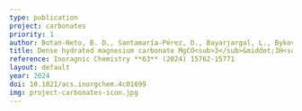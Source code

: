 ```yaml
---
type: publication
project: carbonates
priority: 1
author: Botan-Neto, B. D., Santamaría-Pérez, D., Bayarjargal, L., Bykova, E., González-Platas, J., Otero-de-la-Roza, A.
title: Dense hydrated magnesium carbonate MgCO<sub>3</sub>&middot;3H<sub>2</sub>O phases
reference: Inoragnic Chemistry **63** (2024) 15762-15771
layout: default
year: 2024
doi: 10.1021/acs.inorgchem.4c01699
img: project-carbonates-icon.jpg
---
```

